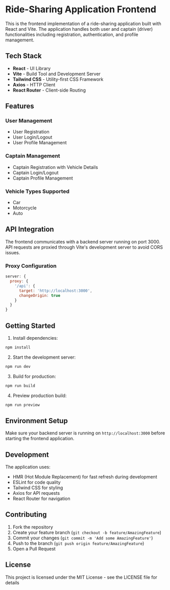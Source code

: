 # Ride-Sharing Application Frontend

This is the frontend implementation of a ride-sharing application built with React and Vite. The application handles both user and captain (driver) functionalities including registration, authentication, and profile management.

## Tech Stack

- **React** - UI Library
- **Vite** - Build Tool and Development Server
- **Tailwind CSS** - Utility-first CSS Framework
- **Axios** - HTTP Client
- **React Router** - Client-side Routing

## Features

### User Management
- User Registration
- User Login/Logout
- User Profile Management

### Captain Management
- Captain Registration with Vehicle Details
- Captain Login/Logout
- Captain Profile Management

### Vehicle Types Supported
- Car
- Motorcycle
- Auto

## API Integration

The frontend communicates with a backend server running on port 3000. API requests are proxied through Vite's development server to avoid CORS issues.

### Proxy Configuration
```javascript
server: {
  proxy: {
    '/api': {
      target: 'http://localhost:3000',
      changeOrigin: true
    }
  }
}
```

## Getting Started

1. Install dependencies:
```bash
npm install
```

2. Start the development server:
```bash
npm run dev
```

3. Build for production:
```bash
npm run build
```

4. Preview production build:
```bash
npm run preview
```

## Environment Setup

Make sure your backend server is running on `http://localhost:3000` before starting the frontend application.

## Development

The application uses:
- HMR (Hot Module Replacement) for fast refresh during development
- ESLint for code quality
- Tailwind CSS for styling
- Axios for API requests
- React Router for navigation

## Contributing

1. Fork the repository
2. Create your feature branch (`git checkout -b feature/AmazingFeature`)
3. Commit your changes (`git commit -m 'Add some AmazingFeature'`)
4. Push to the branch (`git push origin feature/AmazingFeature`)
5. Open a Pull Request

## License

This project is licensed under the MIT License - see the LICENSE file for details

